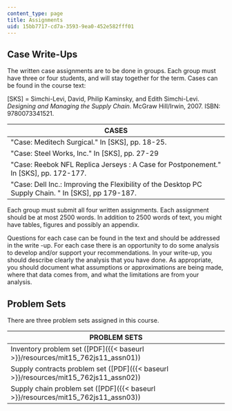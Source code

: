 ```yaml
---
content_type: page
title: Assignments
uid: 15bb7717-cd7a-3593-9ea0-452e582fff01
---
```


Case Write-Ups
--------------

The written case assignments are to be done in groups. Each group must have three or four students, and will stay together for the term. Cases can be found in the course text:

\[SKS\] = Simchi-Levi, David, Philip Kaminsky, and Edith Simchi-Levi. _Designing and Managing the Supply Chain_. McGraw Hill/Irwin, 2007. ISBN: 9780073341521.

| CASES |
| --- |
| "Case: Meditech Surgical." In \[SKS\], pp. 18-25. |
| "Case: Steel Works, Inc." In \[SKS\], pp. 27-29 |
| "Case: Reebok NFL Replica Jerseys : A Case for Postponement." In \[SKS\], pp. 172-177. |
| "Case: Dell Inc.: Improving the Flexibility of the Desktop PC Supply Chain. " In \[SKS\], pp 179-187. 

Each group must submit all four written assignments. Each assignment should be at most 2500 words. In addition to 2500 words of text, you might have tables, figures and possibly an appendix.

Questions for each case can be found in the text and should be addressed in the write -up. For each case there is an opportunity to do some analysis to develop and/or support your recommendations. In your write-up, you should describe clearly the analysis that you have done. As appropriate, you should document what assumptions or approximations are being made, where that data comes from, and what the limitations are from your analysis.

Problem Sets
------------

There are three problem sets assigned in this course.

| PROBLEM SETS |
| --- |
| Inventory problem set ([PDF]({{< baseurl >}}/resources/mit15_762js11_assn01)) |
| Supply contracts problem set ([PDF]({{< baseurl >}}/resources/mit15_762js11_assn02)) |
| Supply chain problem set ([PDF]({{< baseurl >}}/resources/mit15_762js11_assn03))